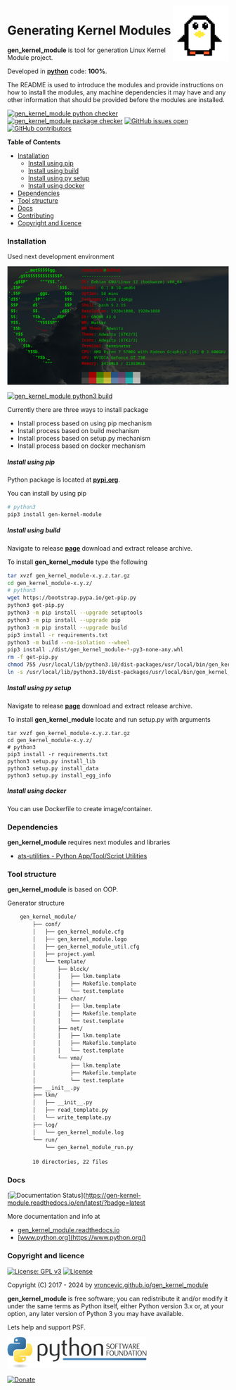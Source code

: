 <img align="right" src="https://raw.githubusercontent.com/vroncevic/gen_kernel_module/dev/docs/gen_kernel_module_logo.png" width="25%">

# Generating Kernel Modules

**gen_kernel_module** is tool for generation Linux Kernel Module project.

Developed in **[python](https://www.python.org/)** code: **100%**.

The README is used to introduce the modules and provide instructions on
how to install the modules, any machine dependencies it may have and any
other information that should be provided before the modules are installed.

[![gen_kernel_module python checker](https://github.com/vroncevic/gen_kernel_module/actions/workflows/gen_kernel_module_python_checker.yml/badge.svg)](https://github.com/vroncevic/gen_kernel_module/actions/workflows/gen_kernel_module_python_checker.yml) [![gen_kernel_module package checker](https://github.com/vroncevic/gen_kernel_module/actions/workflows/gen_kernel_module_package_checker.yml/badge.svg)](https://github.com/vroncevic/gen_kernel_module/actions/workflows/gen_kernel_module_package.yml) [![GitHub issues open](https://img.shields.io/github/issues/vroncevic/gen_kernel_module.svg)](https://github.com/vroncevic/gen_kernel_module/issues) [![GitHub contributors](https://img.shields.io/github/contributors/vroncevic/gen_kernel_module.svg)](https://github.com/vroncevic/gen_kernel_module/graphs/contributors)

<!-- START doctoc generated TOC please keep comment here to allow auto update -->
<!-- DON'T EDIT THIS SECTION, INSTEAD RE-RUN doctoc TO UPDATE -->
**Table of Contents**

- [Installation](#installation)
    - [Install using pip](#install-using-pip)
    - [Install using build](#install-using-build)
    - [Install using py setup](#install-using-py-setup)
    - [Install using docker](#install-using-docker)
- [Dependencies](#dependencies)
- [Tool structure](#tool-structure)
- [Docs](#docs)
- [Contributing](#contributing)
- [Copyright and licence](#copyright-and-licence)

<!-- END doctoc generated TOC please keep comment here to allow auto update -->

### Installation

Used next development environment

![debian linux os](https://raw.githubusercontent.com/vroncevic/gen_kernel_module/dev/docs/debtux.png)

[![gen_kernel_module python3 build](https://github.com/vroncevic/gen_kernel_module/actions/workflows/gen_kernel_module_python3_build.yml/badge.svg)](https://github.com/vroncevic/gen_kernel_module/actions/workflows/gen_kernel_module_python3_build.yml)

Currently there are three ways to install package
* Install process based on using pip mechanism
* Install process based on build mechanism
* Install process based on setup.py mechanism
* Install process based on docker mechanism

##### Install using pip

Python package is located at **[pypi.org](https://pypi.org/project/gen_kernel_module/)**.

You can install by using pip

```bash
# python3
pip3 install gen-kernel-module
```

##### Install using build

Navigate to release **[page](https://github.com/vroncevic/gen_kernel_module/releases/)** download and extract release archive.

To install **gen_kernel_module** type the following

```bash
tar xvzf gen_kernel_module-x.y.z.tar.gz
cd gen_kernel_module-x.y.z/
# python3
wget https://bootstrap.pypa.io/get-pip.py
python3 get-pip.py 
python3 -m pip install --upgrade setuptools
python3 -m pip install --upgrade pip
python3 -m pip install --upgrade build
pip3 install -r requirements.txt
python3 -m build --no-isolation --wheel
pip3 install ./dist/gen_kernel_module-*-py3-none-any.whl
rm -f get-pip.py
chmod 755 /usr/local/lib/python3.10/dist-packages/usr/local/bin/gen_kernel_module_run.py
ln -s /usr/local/lib/python3.10/dist-packages/usr/local/bin/gen_kernel_module_run.py /usr/local/bin/gen_kernel_module_run.py
```

##### Install using py setup

Navigate to release **[page](https://github.com/vroncevic/gen_kernel_module/releases/)** download and extract release archive.

To install **gen_kernel_module** locate and run setup.py with arguments
```
tar xvzf gen_kernel_module-x.y.z.tar.gz
cd gen_kernel_module-x.y.z/
# python3
pip3 install -r requirements.txt
python3 setup.py install_lib
python3 setup.py install_data
python3 setup.py install_egg_info
```

##### Install using docker

You can use Dockerfile to create image/container.

### Dependencies

**gen_kernel_module** requires next modules and libraries

* [ats-utilities - Python App/Tool/Script Utilities](https://vroncevic.github.io/ats_utilities)

### Tool structure

**gen_kernel_module** is based on OOP.

Generator structure

```bash
    gen_kernel_module/
        ├── conf/
        │   ├── gen_kernel_module.cfg
        │   ├── gen_kernel_module.logo
        │   ├── gen_kernel_module_util.cfg
        │   ├── project.yaml
        │   └── template/
        │       ├── block/
        │       │   ├── lkm.template
        │       │   ├── Makefile.template
        │       │   └── test.template
        │       ├── char/
        │       │   ├── lkm.template
        │       │   ├── Makefile.template
        │       │   └── test.template
        │       ├── net/
        │       │   ├── lkm.template
        │       │   ├── Makefile.template
        │       │   └── test.template
        │       └── vma/
        │           ├── lkm.template
        │           ├── Makefile.template
        │           └── test.template
        ├── __init__.py
        ├── lkm/
        │   ├── __init__.py
        │   ├── read_template.py
        │   └── write_template.py
        ├── log/
        │   └── gen_kernel_module.log
        └── run/
            └── gen_kernel_module_run.py
        
        10 directories, 22 files
```

### Docs

[![Documentation Status](https://readthedocs.org/projects/gen_kernel_module/badge/?version=latest)](https://gen-kernel-module.readthedocs.io/en/latest/?badge=latest

More documentation and info at
* [gen_kernel_module.readthedocs.io](https://gen-kernel-module.readthedocs.io/en/latest/)
* [www.python.org](https://www.python.org/)

### Copyright and licence

[![License: GPL v3](https://img.shields.io/badge/License-GPLv3-blue.svg)](https://www.gnu.org/licenses/gpl-3.0) [![License](https://img.shields.io/badge/License-Apache%202.0-blue.svg)](https://opensource.org/licenses/Apache-2.0)

Copyright (C) 2017 - 2024 by [vroncevic.github.io/gen_kernel_module](https://vroncevic.github.io/gen_kernel_module)

**gen_kernel_module** is free software; you can redistribute it and/or modify
it under the same terms as Python itself, either Python version 3.x or,
at your option, any later version of Python 3 you may have available.

Lets help and support PSF.

[![Python Software Foundation](https://raw.githubusercontent.com/vroncevic/gen_kernel_module/dev/docs/psf-logo-alpha.png)](https://www.python.org/psf/)

[![Donate](https://www.paypalobjects.com/en_US/i/btn/btn_donateCC_LG.gif)](https://www.python.org/psf/donations/)
